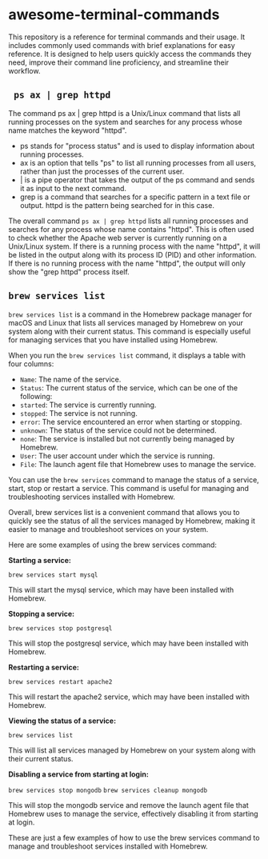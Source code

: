 # awesome-terminal-commands
This repository is a reference for terminal commands and their usage. It includes commonly used commands with brief explanations for easy reference. It is designed to help users quickly access the commands they need, improve their command line proficiency, and streamline their workflow.

## ` ps ax | grep httpd`

The command ps ax | grep httpd is a Unix/Linux command that lists all running processes on the system and searches for any process whose name matches the keyword "httpd".

- ps stands for "process status" and is used to display information about running processes.
- ax is an option that tells "ps" to list all running processes from all users, rather than just the processes of the current user.
- | is a pipe operator that takes the output of the ps command and sends it as input to the next command.
- grep is a command that searches for a specific pattern in a text file or output.
httpd is the pattern being searched for in this case.

The overall command `ps ax | grep httpd` lists all running processes and searches for any process whose name contains "httpd". This is often used to check whether the Apache web server is currently running on a Unix/Linux system. If there is a running process with the name "httpd", it will be listed in the output along with its process ID (PID) and other information. If there is no running process with the name "httpd", the output will only show the "grep httpd" process itself.

## `brew services list`

`brew services list` is a command in the Homebrew package manager for macOS and Linux that lists all services managed by Homebrew on your system along with their current status. This command is especially useful for managing services that you have installed using Homebrew.

When you run the `brew services list` command, it displays a table with four columns:

- `Name`: The name of the service.
- `Status`: The current status of the service, which can be one of the following:
- `started`: The service is currently running.
- `stopped`: The service is not running.
- `error`: The service encountered an error when starting or stopping.
- `unknown`: The status of the service could not be determined.
- `none`: The service is installed but not currently being managed by Homebrew.
- `User`: The user account under which the service is running.
- `File`: The launch agent file that Homebrew uses to manage the service.

You can use the `brew services` command to manage the status of a service, start, stop or restart a service. This command is useful for managing and troubleshooting services installed with Homebrew.

Overall, brew services list is a convenient command that allows you to quickly see the status of all the services managed by Homebrew, making it easier to manage and troubleshoot services on your system.

Here are some examples of using the brew services command:

**Starting a service:**

`brew services start mysql`

This will start the mysql service, which may have been installed with Homebrew.

**Stopping a service:**

`brew services stop postgresql`

This will stop the postgresql service, which may have been installed with Homebrew.

**Restarting a service:**

`brew services restart apache2`

This will restart the apache2 service, which may have been installed with Homebrew.

**Viewing the status of a service:**

`brew services list`

This will list all services managed by Homebrew on your system along with their current status.

**Disabling a service from starting at login:**

`brew services stop mongodb`
`brew services cleanup mongodb`

This will stop the mongodb service and remove the launch agent file that Homebrew uses to manage the service, effectively disabling it from starting at login.

These are just a few examples of how to use the brew services command to manage and troubleshoot services installed with Homebrew.
